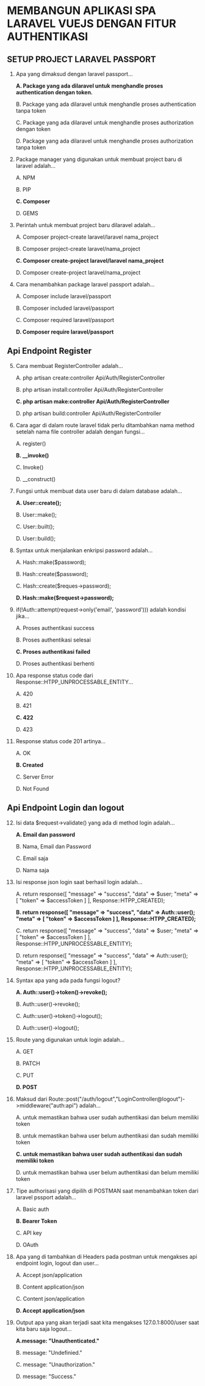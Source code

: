 # MEMBANGUN APLIKASI SPA LARAVEL VUEJS DENGAN FITUR AUTHENTIKASI

## SETUP PROJECT LARAVEL PASSPORT

1. Apa yang dimaksud dengan laravel passport...

     **A. Package yang ada dilaravel untuk menghandle proses authentication dengan token.**

    B. Package yang ada dilaravel untuk menghandle proses authentication tanpa token

    C. Package yang ada dilaravel untuk menghandle proses authorization dengan token

    D. Package yang ada dilaravel untuk menghandle proses authorization tanpa token

2. Package manager yang digunakan untuk membuat project baru di laravel adalah...
    
    A. NPM
    
    B. PIP
    
    **C. Composer**
    
    D. GEMS

3. Perintah untuk membuat project baru dilaravel adalah...
    
    A. Composer project-create laravel/laravel nama_project

    B. Composer project-create laravel/nama_project
    
    **C. Composer create-project laravel/laravel nama_project**
    
    D. Composer create-project laravel/nama_project 


4. Cara menambahkan package laravel passport adalah...
    
    A. Composer include laravel/passport
    
    B. Composer included laravel/passport
    
    C. Composer required laravel/passport
    
      **D. Composer require laravel/passport**

## Api Endpoint Register


5. Cara membuat RegisterController adalah...

    A. php artisan create:controller Api/Auth/RegisterController

    B. php artisan install:controller Api/Auth/RegisterController

    **C. php artisan make:controller Api/Auth/RegisterController**

    D. php artisan build:controller Api/Auth/RegisterController

6. Cara agar di dalam route laravel tidak perlu ditambahkan nama method setelah nama file controller adalah dengan fungsi...

    A. register()

    **B. __invoke()**

    C. Invoke()

    D. __construct()

7. Fungsi untuk membuat data user baru di dalam database adalah...
   
    **A. User::create();**

    B. User::make();
    
    C. User::built();
    
    D. User::build();

8. Syntax untuk menjalankan enkripsi password adalah...
    
    A. Hash::make($password);
    
    B. Hash::create($password);
    
    C. Hash::create($reques->password);
    
    **D. Hash::make($request->password);**

9. if(!Auth::attempt(request->only('email', 'password'))) adalah kondisi jika...
    
    A. Proses authentikasi success
    
    B. Proses authentikasi selesai
    
    **C. Proses authentikasi failed**
    
    D. Proses authentikasi berhenti

10. Apa response status code dari Response::HTPP_UNPROCESSABLE_ENTITY...
    
    A. 420
    
    B. 421
    
    **C. 422**
    
    D. 423

11. Response status code 201 artinya...
    
    A. OK
    
    **B. Created**
    
    C. Server Error
    
    D. Not Found
 
## Api Endpoint Login dan logout

12. Isi data $request->validate() yang ada di method login adalah...
    
    **A. Email dan password**

    B. Nama, Email dan Password

    C. Email saja

    D. Nama saja

13. Isi response json login saat berhasil login adalah...
    
    A. return response([
	    "message" => "success",
	    "data" => $user;
	    "meta" => [
		    "token" => $accessToken
	    ]
        ], Response::HTPP_CREATED);
    
    **B. return response([
	    "message" => "success",
	    "data" => Auth::user();
	    "meta" => [
		    "token" => $accessToken
	    ]
        ], Response::HTPP_CREATED);**

    C. return response([
	    "message" => "success",
	    "data" => $user;
	    "meta" => [
		"token" => $accessToken
	    ]
        ], Response::HTPP_UNPROCESSABLE_ENTITY);
    
    D. return response([
	    "message" => "success",
	    "data" => Auth::user();
	    "meta" => [
		"token" => $accessToken
	    ]
        ], Response::HTPP_UNPROCESSABLE_ENTITY);

14. Syntax apa yang ada pada fungsi logout?
    
    **A. Auth::user()->token()->revoke();**

      B. Auth::user()->revoke();

      C. Auth::user()->token()->logout();

      D. Auth::user()->logout();

15. Route yang digunakan untuk login adalah...
    
    A. GET
    
    B. PATCH

    C. PUT

    **D. POST**

16. Maksud dari Route::post("/auth/logout","LoginController@logout")->middleware("auth:api") adalah...
    
    A. untuk memastikan bahwa user sudah authentikasi dan belum memiliki token
    
    B. untuk memastikan bahwa user belum authentikasi dan sudah memiliki token
    
    **C. untuk memastikan bahwa user sudah authentikasi dan sudah memiliki token**
    
    D. untuk memastikan bahwa user belum authentikasi dan belum memiliki token

17. Tipe authorisasi yang dipilih di POSTMAN saat menambahkan token dari laravel pssport adalah...
    
    A. Basic auth
    
    **B. Bearer Token**
    
    C. API key
     
    D. OAuth

18. Apa yang di tambahkan di Headers pada postman untuk mengakses api endpoint login, logout dan user...
     
    A. Accept json/application 
    
    B. Content application/json
    
    C. Content json/application
    
    **D. Accept application/json**

19. Output apa yang akan terjadi saat kita mengakses 127.0.1:8000/user saat kita baru saja logout...
    
    **A.message: "Unauthenticated."**
    
    B. message: "Undefinied."
    
    C. message: "Unauthorization."
    
    D. message: "Success."
